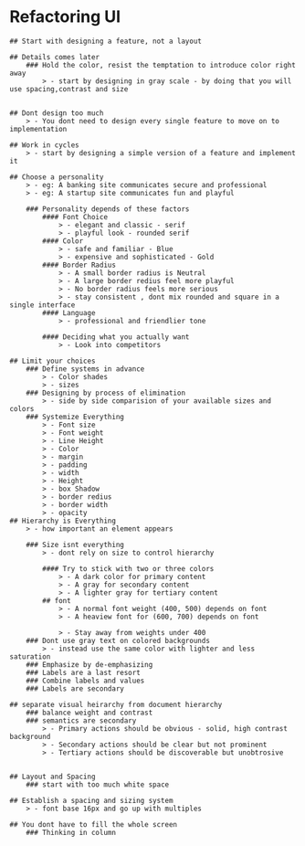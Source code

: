 # Refactoring UI

    ## Start with designing a feature, not a layout

    ## Details comes later
        ### Hold the color, resist the temptation to introduce color right away
            > - start by designing in gray scale - by doing that you will use spacing,contrast and size


    ## Dont design too much
        > - You dont need to design every single feature to move on to implementation

    ## Work in cycles
        > - start by designing a simple version of a feature and implement it

    ## Choose a personality
        > - eg: A banking site communicates secure and professional
        > - eg: A startup site communicates fun and playful

        ### Personality depends of these factors
            #### Font Choice
                > - elegant and classic - serif
                > - playful look - rounded serif
            #### Color
                > - safe and familiar - Blue
                > - expensive and sophisticated - Gold
            #### Border Radius
                > - A small border radius is Neutral
                > - A large border redius feel more playful
                > - No border radius feels more serious
                > - stay consistent , dont mix rounded and square in a single interface
            #### Language
                > - professional and friendlier tone

            #### Deciding what you actually want
                > - Look into competitors

    ## Limit your choices
        ### Define systems in advance
            > - Color shades
            > - sizes
        ### Designing by process of elimination
            > - side by side comparision of your available sizes and colors
        ### Systemize Everything
            > - Font size
            > - Font weight
            > - Line Height
            > - Color
            > - margin
            > - padding
            > - width
            > - Height
            > - box Shadow
            > - border redius
            > - border width
            > - opacity
    ## Hierarchy is Everything
        > - how important an element appears

        ### Size isnt everything
            > - dont rely on size to control hierarchy

            #### Try to stick with two or three colors
                > - A dark color for primary content
                > - A gray for secondary content
                > - A lighter gray for tertiary content
            ## font
                > - A normal font weight (400, 500) depends on font
                > - A heaview font for (600, 700) depends on font

                > - Stay away from weights under 400
        ### Dont use gray text on colored backgrounds
            > - instead use the same color with lighter and less saturation
        ### Emphasize by de-emphasizing
        ### Labels are a last resort
        ### Combine labels and values
        ### Labels are secondary

    ## separate visual heirarchy from document hierarchy
        ### balance weight and contrast
        ### semantics are secondary
            > - Primary actions should be obvious - solid, high contrast background
            > - Secondary actions should be clear but not prominent
            > - Tertiary actions should be discoverable but unobtrosive


    ## Layout and Spacing
        ### start with too much white space

    ## Establish a spacing and sizing system
        > - font base 16px and go up with multiples

    ## You dont have to fill the whole screen
        ### Thinking in column
